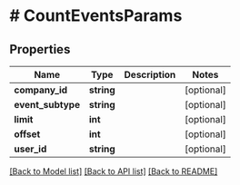 # # CountEventsParams

## Properties

Name | Type | Description | Notes
------------ | ------------- | ------------- | -------------
**company_id** | **string** |  | [optional]
**event_subtype** | **string** |  | [optional]
**limit** | **int** |  | [optional]
**offset** | **int** |  | [optional]
**user_id** | **string** |  | [optional]

[[Back to Model list]](../../README.md#models) [[Back to API list]](../../README.md#endpoints) [[Back to README]](../../README.md)
